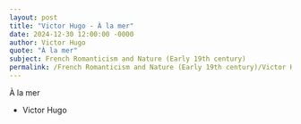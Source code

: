```yaml
---
layout: post
title: "Victor Hugo - À la mer"
date: 2024-12-30 12:00:00 -0000
author: Victor Hugo
quote: "À la mer"
subject: French Romanticism and Nature (Early 19th century)
permalink: /French Romanticism and Nature (Early 19th century)/Victor Hugo/Victor Hugo - À la mer
---
```


À la mer

- Victor Hugo
